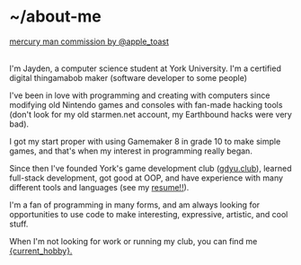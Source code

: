 <script>
const hobbies = ["remaking this website","still modding Nintendo stuff","learning another VScode Vim shortcut","breaking my linux installation","dreaming about being cool enough to use Raylib","finishing my drawabox homework", "learning about the Godot engine","playing the piano","making jazz playlists","thinking about turn-based RPGs","making up new serves in ping pong","mashing in Guilty Gear","reading the new One Piece chapter","emulating retro games","beating my cybergrind high-score","wishing they'd port Final Fantasy Tactics","trying to put on 5 lbs of muscle","designing Mercury Man lore"]

let order = []
let current_hobby = ''
function shuffle_order(){
    while (order.length < hobbies.length){
        let rng = Math.floor(Math.random() * hobbies.length)
        if (!order.includes(rng)){
            order.push(rng)}
    }
    next_hobby()
}

function next_hobby(){
    current_hobby = hobbies[order.pop()]
    if (order.length == 0){
        shuffle_order()
    }
}

shuffle_order()

</script>


# ~/about-me

<img class="about-img" src="assets/mm.png" alt="">
<br>
<a class="source" href="https://www.instagram.com/apple_toast/?hl=en" target="_blank">mercury man commission by @apple_toast</a>
<br>
<br>

I'm Jayden, a computer science student at York University.
I'm a certified digital thingamabob maker (software developer to some people)

I've been in love with programming and creating with computers since modifying old Nintendo games and consoles with fan-made hacking tools (don't look for my old starmen.net account, my Earthbound hacks were very bad).

I got my start proper with using Gamemaker 8 in grade 10 to make simple games, and that's when my interest in programming really began.

Since then I've founded York's game development club ([gdyu.club](https://www.gdyu.club/)), learned full-stack development, got good at OOP, and have experience with many different tools and languages (see my [resume!!](/resume)).


I'm a fan of programming in many forms, and am always looking for opportunities to use code to make interesting, expressive, artistic, and cool stuff.


When I'm not looking for work or running my club, you can find me <a class="hobby-anchor" href="javascript:;" on:click={next_hobby}>{current_hobby}.</a>


